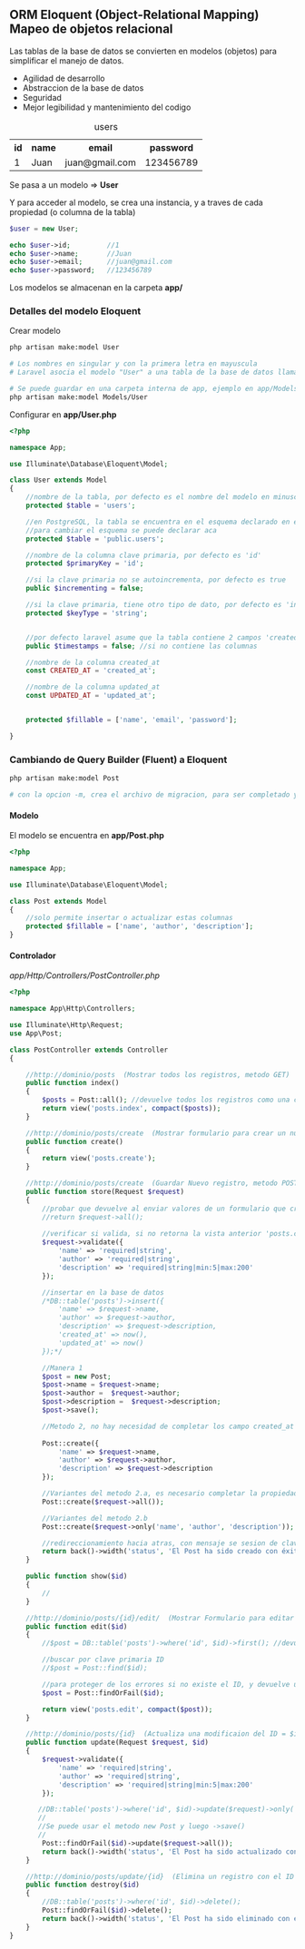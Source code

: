 ## ORM Eloquent (Object-Relational Mapping) Mapeo de objetos relacional
Las tablas de la base de datos se convierten en modelos (objetos) para simplificar el manejo de datos.

- Agilidad de desarrollo
- Abstraccion de la base de datos
- Seguridad
- Mejor legibilidad y mantenimiento del codigo


<table>
    <caption>users</caption>
    <tr>
        <th>id</th>
        <th>name</th>
        <th>email</th>
        <th>password</th>
    </tr>
    <tr>
        <td>1</td>
        <td>Juan</td>
        <td>juan@gmail.com</td>
        <td>123456789</td>
    </tr>
</table>

Se pasa a un modelo => **User**

Y para acceder al modelo, se crea una instancia, y a traves de cada propiedad (o columna de la tabla)
```php
$user = new User;

echo $user->id;         //1
echo $user->name;       //Juan
echo $user->email;      //juan@gmail.com
echo $user->password;   //123456789
```

Los modelos se almacenan en la carpeta **app/**
### Detalles del modelo Eloquent
Crear modelo
```sh
php artisan make:model User

# Los nombres en singular y con la primera letra en mayuscula
# Laravel asocia el modelo "User" a una tabla de la base de datos llamada "users"

# Se puede guardar en una carpeta interna de app, ejemplo en app/Models/
php artisan make:model Models/User
```

Configurar en **app/User.php**
```php
<?php

namespace App;

use Illuminate\Database\Eloquent\Model;

class User extends Model
{
    //nombre de la tabla, por defecto es el nombre del modelo en minuscula y en plural, 'users'    
    protected $table = 'users';

    //en PostgreSQL, la tabla se encuentra en el esquema declarado en el archivo .env
    //para cambiar el esquema se puede declarar aca
    protected $table = 'public.users';

    //nombre de la columna clave primaria, por defecto es 'id'
    protected $primaryKey = 'id';

    //si la clave primaria no se autoincrementa, por defecto es true
    public $incrementing = false;

    //si la clave primaria, tiene otro tipo de dato, por defecto es 'integer'
    protected $keyType = 'string';


    //por defecto laravel asume que la tabla contiene 2 campos 'created_at' y 'updated_at'
    public $timestamps = false; //si no contiene las columnas

    //nombre de la columna created_at
    const CREATED_AT = 'created_at';

    //nombre de la columna updated_at
    const UPDATED_AT = 'updated_at';


    protected $fillable = ['name', 'email', 'password'];

}
```

### Cambiando de Query Builder (Fluent) a Eloquent
```sh
php artisan make:model Post

# con la opcion -m, crea el archivo de migracion, para ser completado y luego migrado a la base de datos
```

#### Modelo
El modelo se encuentra en **app/Post.php**
```php
<?php

namespace App;

use Illuminate\Database\Eloquent\Model;

class Post extends Model
{
    //solo permite insertar o actualizar estas columnas
    protected $fillable = ['name', 'author', 'description'];
}
```

#### Controlador 
_app/Http/Controllers/PostController.php_
```php
<?php

namespace App\Http\Controllers;

use Illuminate\Http\Request;
use App\Post;

class PostController extends Controller
{

    //http://dominio/posts  (Mostrar todos los registros, metodo GET)
    public function index()
    {
        $posts = Post::all(); //devuelve todos los registros como una coleccion
        return view('posts.index', compact($posts));
    }

    //http://dominio/posts/create  (Mostrar formulario para crear un nuevo registro, metodo GET)
    public function create()
    {
        return view('posts.create');
    }

    //http://dominio/posts/create  (Guardar Nuevo registro, metodo POST)
    public function store(Request $request)
    {
        //probar que devuelve al enviar valores de un formulario que crea nuevo
        //return $request->all();
        
        //verificar si valida, si no retorna la vista anterior 'posts.create' automaticamente
        $request->validate({
            'name' => 'required|string',
            'author' => 'required|string',
            'description' => 'required|string|min:5|max:200'
        });

        //insertar en la base de datos
        /*DB::table('posts')->insert({
            'name' => $request->name,
            'author' => $request->author,
            'description' => $request->description,
            'created_at' => now(),
            'updated_at' => now()
        });*/

        //Manera 1
        $post = new Post;
        $post->name = $request->name;
        $post->author =  $request->author;
        $post->description =  $request->description;
        $post->save();

        //Metodo 2, no hay necesidad de completar los campo created_at y updated_at, ya que eloquent lo hace automaticamente
        
        Post::create({
            'name' => $request->name,
            'author' => $request->author,
            'description' => $request->description
        });

        //Variantes del metodo 2.a, es necesario completar la propiedad $fillable del modelo, y especificar que campos se permiten guardar
        Post::create($request->all());

        //Variantes del metodo 2.b
        Post::create($request->only('name', 'author', 'description'));

        //redireccionamiento hacia atras, con mensaje se sesion de clave status
        return back()->width('status', 'El Post ha sido creado con éxito!');
    }

    public function show($id)
    {
        //
    }

    //http://dominio/posts/{id}/edit/  (Mostrar Formulario para editar el ID = $id, metodo GET)
    public function edit($id)
    {
        //$post = DB::table('posts')->where('id', $id)->first(); //devuelve un registro

        //buscar por clave primaria ID
        //$post = Post::find($id);

        //para proteger de los errores si no existe el ID, y devuelve un error 404 de que la pagina no existe
        $post = Post::findOrFail($id);

        return view('posts.edit', compact($post));
    }

    //http://dominio/posts/{id}  (Actualiza una modificaion del ID = $id, metodo PUT)
    public function update(Request $request, $id)
    {
        $request->validate({
            'name' => 'required|string',
            'author' => 'required|string',
            'description' => 'required|string|min:5|max:200'
        });

       //DB::table('posts')->where('id', $id)->update($request)->only('name', 'author', 'description'));
       //
       //Se puede usar el metodo new Post y luego ->save()
       //
        Post::findOrFail($id)->update($request->all());
        return back()->width('status', 'El Post ha sido actualizado con éxito!');
    }

    //http://dominio/posts/update/{id}  (Elimina un registro con el ID = $id, metodo DELETE)
    public function destroy($id)
    {
        //DB::table('posts')->where('id', $id)->delete();
        Post::findOrFail($id)->delete();
        return back()->width('status', 'El Post ha sido eliminado con éxito!');
    }
}

```